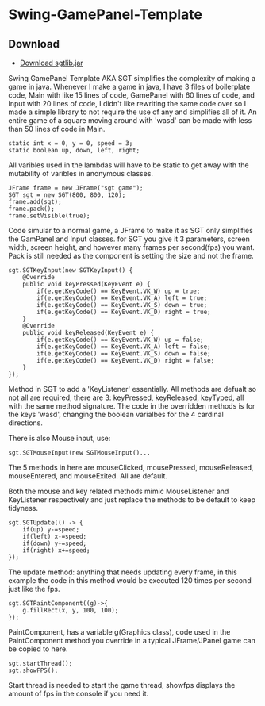 ﻿# Swing-GamePanel-Template
## Download
- [Download sgtlib.jar](https://github.com/sstoichev22/Swing-GamePanel-Template.git/releases/sgtlib.jar)

Swing GamePanel Template AKA SGT simplifies the complexity of making a game in java. Whenever I make a game in java, I have 3 files of boilerplate code, Main with like 15 lines of code, GamePanel with 60 lines of code, and Input with 20 lines of code, I didn't like rewriting the same code over so I made a simple library to not require the use of any and simplifies all of it. An entire game of a square moving around with 'wasd' can be made with less than 50 lines of code in Main.
```
static int x = 0, y = 0, speed = 3;
static boolean up, down, left, right;
```
All varibles used in the lambdas will have to be static to get away with the mutability of varibles in anonymous classes.
```
JFrame frame = new JFrame("sgt game");
SGT sgt = new SGT(800, 800, 120);
frame.add(sgt);
frame.pack();
frame.setVisible(true);
```
Code simular to a normal game, a JFrame to make it as SGT only simplifies the GamPanel and Input classes. for SGT you give it 3 parameters, screen width, screen height, and however many frames per second(fps) you want. Pack is still needed as the component is setting the size and not the frame.
```
sgt.SGTKeyInput(new SGTKeyInput() {
    @Override
    public void keyPressed(KeyEvent e) {
        if(e.getKeyCode() == KeyEvent.VK_W) up = true;
        if(e.getKeyCode() == KeyEvent.VK_A) left = true;
        if(e.getKeyCode() == KeyEvent.VK_S) down = true;
        if(e.getKeyCode() == KeyEvent.VK_D) right = true;
    }
    @Override
    public void keyReleased(KeyEvent e) {
        if(e.getKeyCode() == KeyEvent.VK_W) up = false;
        if(e.getKeyCode() == KeyEvent.VK_A) left = false;
        if(e.getKeyCode() == KeyEvent.VK_S) down = false;
        if(e.getKeyCode() == KeyEvent.VK_D) right = false;
    }
});
```
Method in SGT to add a 'KeyListener' essentially. All methods are defualt so not all are required, there are 3: keyPressed, keyReleased, keyTyped, all with the same method signature. The code in the overridden methods is for the keys 'wasd', changing the boolean varialbes for the 4 cardinal directions.

There is also Mouse input, use:
```
sgt.SGTMouseInput(new SGTMouseInput()...
```
The 5 methods in here are mouseClicked, mousePressed, mouseReleased, mouseEntered, and mouseExited. All are default.

Both the mouse and key related methods mimic MouseListener and KeyListener respectively and just replace the methods to be default to keep tidyness.
```
sgt.SGTUpdate(() -> {
    if(up) y-=speed;
    if(left) x-=speed;
    if(down) y+=speed;
    if(right) x+=speed;
});
```
The update method: anything that needs updating every frame, in this example the code in this method would be executed 120 times per second just like the fps.
```
sgt.SGTPaintComponent((g)->{
    g.fillRect(x, y, 100, 100);
});
```
PaintComponent, has a variable g(Graphics class), code used in the PaintComponent method you override in a typical JFrame/JPanel game can be copied to here.
```
sgt.startThread();
sgt.showFPS();
```
Start thread is needed to start the game thread, showfps displays the amount of fps in the console if you need it.
